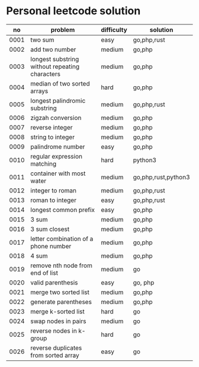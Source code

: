 # Personal leetcode solution

|no|problem|difficulty|solution|
| -| -| -| -|
|0001|two sum|easy|go,php,rust|
|0002|add two number|medium|go,php|
|0003|longest substring without repeating characters|medium|go,php|
|0004|median of two sorted arrays|hard|go,php|
|0005|longest palindromic substring|medium|go,php,rust|
|0006|zigzah conversion|medium|go,php|
|0007|reverse integer|medium|go,php|
|0008|string to integer|medium|go,php|
|0009|palindrome number|easy|go,php|
|0010|regular expression matching|hard|python3|
|0011|container with most water|medium|go,php,rust,python3|
|0012|integer to roman|medium|go,php,rust|
|0013|roman to integer|easy|go,php,rust|
|0014|longest common prefix|easy|go,php|
|0015|3 sum|medium|go,php|
|0016|3 sum closest|medium|go,php|
|0017|letter combination of a phone number|medium|go,php|
|0018|4 sum|medium|go,php|
|0019|remove nth node from end of list|medium|go|
|0020|valid parenthesis|easy|go, php|
|0021|merge two sorted list|medium|go,php|
|0022|generate parentheses|medium|go,php|
|0023|merge k-sorted list|hard|go|
|0024|swap nodes in pairs|medium|go|
|0025|reverse nodes in k-group|hard|go|
|0026|reverse duplicates from sorted array|easy|go|
